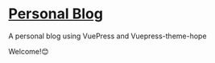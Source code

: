 # [Personal Blog](http://wjqis.me)

A personal blog using VuePress and Vuepress-theme-hope

Welcome!:blush:
